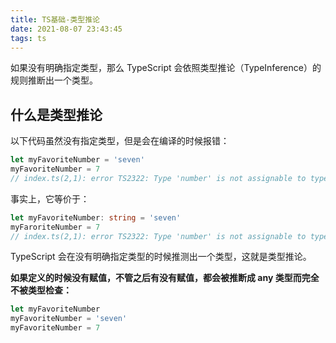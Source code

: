```yaml
---
title: TS基础-类型推论
date: 2021-08-07 23:43:45
tags: ts
---
```


如果没有明确指定类型，那么 TypeScript 会依照类型推论（TypeInference）的规则推断出一个类型。

<!-- more -->

## 什么是类型推论

以下代码虽然没有指定类型，但是会在编译的时候报错：

```ts
let myFavoriteNumber = 'seven'
myFavoriteNumber = 7
// index.ts(2,1): error TS2322: Type 'number' is not assignable to type 'string'.
```

事实上，它等价于：

```ts
let myFavoriteNumber: string = 'seven'
myFaroriteNumber = 7
// index.ts(2,1): error TS2322: Type 'number' is not assignable to type 'string'.
```

TypeScript 会在没有明确指定类型的时候推测出一个类型，这就是类型推论。

**如果定义的时候没有赋值，不管之后有没有赋值，都会被推断成 any 类型而完全不被类型检查：**

```ts
let myFavoriteNumber
myFavoriteNumber = 'seven'
myFavoriteNumber = 7
```

<!-- 就是初始声明变量时未指定类型,赋值的是什么类型，这个变量就会被推断成什么类型。声明时未指定类型也未赋值，就会被推断成 any 类型 -->

